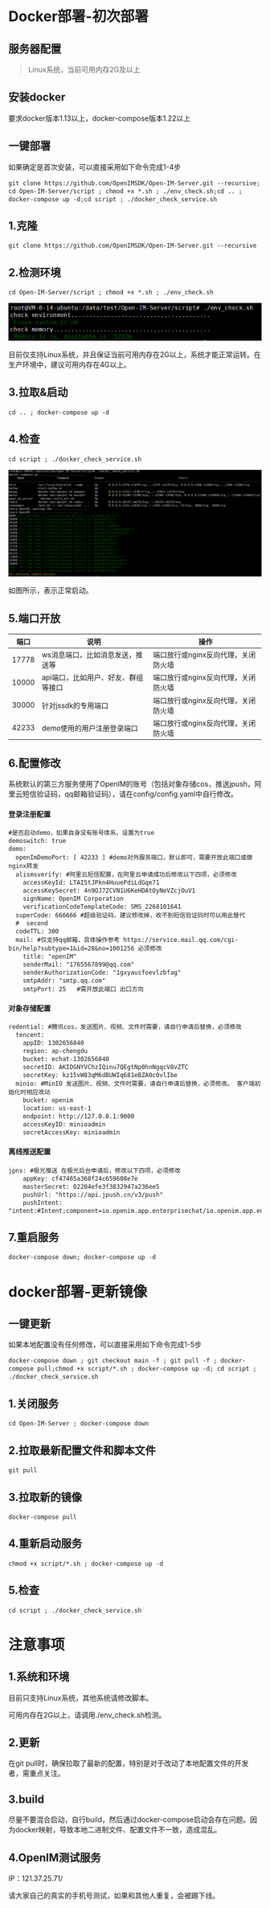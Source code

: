 # Docker部署-初次部署

## 服务器配置

> Linux系统，当前可用内存2G及以上

## 安装docker

要求docker版本1.13以上，docker-compose版本1.22以上

## 一键部署

如果确定是首次安装，可以直接采用如下命令完成1-4步

``` 
git clone https://github.com/OpenIMSDK/Open-IM-Server.git --recursive; cd Open-IM-Server/script ; chmod +x *.sh ; ./env_check.sh;cd .. ; docker-compose up -d;cd script ; ./docker_check_service.sh
```

## 1.克隆 

```
git clone https://github.com/OpenIMSDK/Open-IM-Server.git --recursive
```

## 2.检测环境

```
cd Open-IM-Server/script ; chmod +x *.sh ; ./env_check.sh
```

![环境监测](../../images/docker_deploy_env.png)

目前仅支持Linux系统，并且保证当前可用内存在2G以上，系统才能正常运转。在生产环境中，建议可用内存在4G以上。

## 3.拉取&启动

```
cd .. ; docker-compose up -d
```

## 4.检查

```
cd script ; ./docker_check_service.sh
```

**![检测进程](../../images/docker_deploy_suc.png)**

如图所示，表示正常启动。

## 5.端口开放

| 端口  | 说明                                | 操作                                |
| ----- | ----------------------------------- | ----------------------------------- |
| 17778 | ws消息端口，比如消息发送，推送等    | 端口放行或nginx反向代理，关闭防火墙 |
| 10000 | api端口，比如用户、好友、群组等接口 | 端口放行或nginx反向代理，关闭防火墙 |
| 30000 | 针对jssdk的专用端口                 | 端口放行或nginx反向代理，关闭防火墙 |
| 42233 | demo使用的用户注册登录端口          | 端口放行或nginx反向代理，关闭防火墙 |

## 6.配置修改

系统默认的第三方服务使用了OpenIM的账号（包括对象存储cos，推送jpush，阿里云短信验证码，qq邮箱验证码），请在config/config.yaml中自行修改。

#### 登录注册配置

```
#是否启动demo，如果自身没有账号体系，设置为true
demoswitch: true
demo:
  openImDemoPort: [ 42233 ] #demo对外服务端口，默认即可，需要开放此端口或做nginx转发
  alismsverify: #阿里云短信配置，在阿里云申请成功后修改以下四项，必须修改
    accessKeyId: LTAI5tJPkn4HuuePdiLdGqe71
    accessKeySecret: 4n9OJ7ZCVN1U6KeHDAtOyNeVZcjOuV1
    signName: OpenIM Corporation
    verificationCodeTemplateCode: SMS_2268101641
  superCode: 666666 #超级验证码，建议修改掉，收不到短信验证码时可以用此替代
  #  second
  codeTTL: 300
  mail: #仅支持qq邮箱，具体操作参考 https://service.mail.qq.com/cgi-bin/help?subtype=1&id=28&no=1001256 必须修改
    title: "openIM"
    senderMail: "1765567899@qq.com"
    senderAuthorizationCode: "1gxyausfoevlzbfag"
    smtpAddr: "smtp.qq.com"
    smtpPort: 25   #需开放此端口 出口方向
```

#### 对象存储配置

```
redential: #腾讯cos，发送图片、视频、文件时需要，请自行申请后替换，必须修改
  tencent:
    appID: 1302656840
    region: ap-chengdu
    bucket: echat-1302656840
    secretID: AKIDGNYVChzIQinu7QEgtNp0hnNgqcV8vZTC
    secretKey: kz15vW83qM6dBUWIq681eBZA0c0vlIbe
  minio: #MinIO 发送图片、视频、文件时需要，请自行申请后替换，必须修改。 客户端初始化时相应改动
    bucket: openim
    location: us-east-1
    endpoint: http://127.0.0.1:9000
    accessKeyID: minioadmin
    secretAccessKey: minioadmin
```

#### 离线推送配置

```
jpns: #极光推送 在极光后台申请后，修改以下四项，必须修改
    appKey: cf47465a368f24c659608e7e
    masterSecret: 02204efe3f3832947a236ee5
    pushUrl: "https://api.jpush.cn/v3/push"
    pushIntent: "intent:#Intent;component=io.openim.app.enterprisechat/io.openim.app.enterprisechat.MainActivity;end"
```

## 7.重启服务

```
docker-compose down; docker-compose up -d
```



# docker部署-更新镜像

## 一键更新

如果本地配置没有任何修改，可以直接采用如下命令完成1-5步

```
docker-compose down ; git checkout main -f ; git pull -f ; docker-compose pull;chmod +x script/*.sh ; docker-compose up -d; cd script ; ./docker_check_service.sh
```

## 1.关闭服务

```
cd Open-IM-Server ; docker-compose down
```

## 2.拉取最新配置文件和脚本文件

```
git pull
```

## 3.拉取新的镜像

```
docker-compose pull
```

## 4.重新启动服务

```
chmod +x script/*.sh ; docker-compose up -d
```

## 5.检查

```
cd script ; ./docker_check_service.sh
```

# 注意事项

## 1.系统和环境

目前只支持Linux系统，其他系统请修改脚本。

可用内存在2G以上，请调用./env_check.sh检测。

## 2.更新

在git pull时，确保拉取了最新的配置，特别是对于改动了本地配置文件的开发者，需重点关注。

## 3.build

尽量不要混合启动，自行build，然后通过docker-compose启动会存在问题。因为docker映射，导致本地二进制文件、配置文件不一致，造成混乱。

## 4.OpenIM测试服务

IP：121.37.25.71/

请大家自己的真实的手机号测试，如果和其他人重复，会被踢下线。

